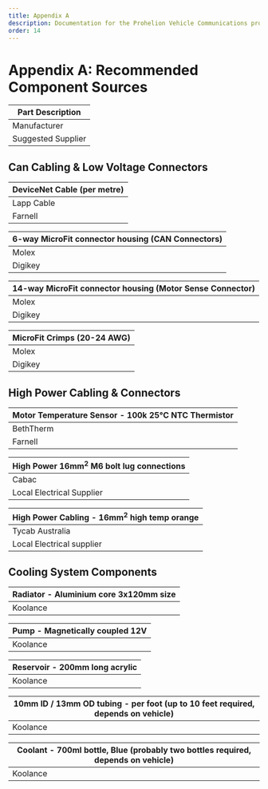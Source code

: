 ```yaml
---
title: Appendix A
description: Documentation for the Prohelion Vehicle Communications protocol
order: 14
---
```


# Appendix A: Recommended Component Sources

| <strong>Part Description</strong> |       
|-----------------------------------|
| Manufacturer                      | Manafacturer Part Number |
| Suggested Supplier                | Supplier Part Number     |

## Can Cabling & Low Voltage Connectors

| <strong>DeviceNet Cable (per metre)</strong> |      
|----------------------------------------------|
| Lapp Cable                                   | 2170343  |
| Farnell                                      | 161-7915 |

| <strong>6-way MicroFit connector housing (CAN Connectors)</strong>       
|----------------------------------------------------|
| Molex | 43025-0600 |
| Digikey | WM1785-ND |

| <strong>14-way MicroFit connector housing (Motor Sense Connector)</strong>       
|----------------------------------------------------|
| Molex | 43025-1400 |
| Digikey | WM2489-ND |

| <strong>MicroFit Crimps (20-24 AWG)</strong>       
|----------------------------------------------------|
| Molex | 43030-0007 |
| Digikey | WM1837-ND |

## High Power Cabling & Connectors

| <strong>Motor Temperature Sensor - 100k 25°C NTC Thermistor</strong>       
|----------------------------------------------------|
| BethTherm | 10KD6A372I |
| Farnell | 970-7298 |

| <strong>High Power 16mm<sup>2</sup> M6 bolt lug connections</strong>       
|----------------------------------------------------|
| Cabac | CAA 35-8 |
| Local Electrical Supplier | - |

| <strong>High Power Cabling - 16mm<sup>2</sup> high temp orange</strong>       
|----------------------------------------------------|
| Tycab Australia | ZDFX1112102-OR |
| Local Electrical supplier | - |

## Cooling System Components

| <strong>Radiator - Aluminium core 3x120mm size</strong>       
|----------------------------------------------------|
| Koolance | HX-1020 + either:<br>NZL-V10P or <br>NZL-L10P|

| <strong>Pump - Magnetically coupled 12V</strong>       
|----------------------------------------------------|
| Koolance | PMP - 400 |

| <strong>Reservoir - 200mm long acrylic</strong>       
|----------------------------------------------------|
| Koolance | COV-TKBTM + <br> BDY-TK200 + <br> COV-TKTOP + either: <br> NZL-L10P or <br> NZL-V10P |

| <strong>10mm ID / 13mm OD tubing - per foot (up to 10 feet required, depends on vehicle)</strong>       
|----------------------------------------------------|
| Koolance | HOS-10CL |

| <strong>Coolant - 700ml bottle, Blue (probably two bottles required, depends on vehicle)</strong>       
|----------------------------------------------------|
| Koolance | LIQ-702BU-B |









